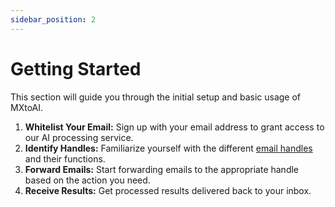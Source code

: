 ```yaml
---
sidebar_position: 2
---
```


# Getting Started

This section will guide you through the initial setup and basic usage of MXtoAI.

1.  **Whitelist Your Email:** Sign up with your email address to grant access to our AI processing service.
2.  **Identify Handles:** Familiarize yourself with the different [email handles](https://www.mxtoai.com/#ai-email-handles) and their functions.
3.  **Forward Emails:** Start forwarding emails to the appropriate handle based on the action you need.
4.  **Receive Results:** Get processed results delivered back to your inbox. 